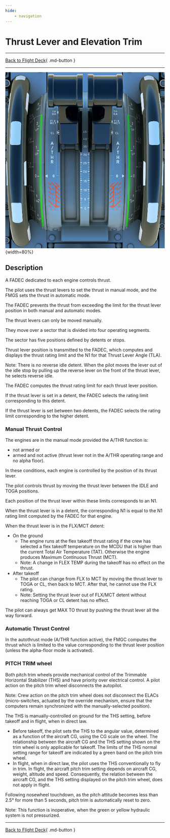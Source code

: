 ```yaml
---
hide:
    - navigation
---
```


# Thrust Lever and Elevation Trim

---

[Back to Flight Deck](../flight-deck.md){ .md-button }

---

![Thrust Lever and Elevation Trim](../../assets/a32nx-briefing/pedestal/Thrust-lever-elev-trim.png "Thrust Lever and Elevation Trim"){width=80%}

## Description

A FADEC dedicated to each engine controls thrust.

The pilot uses the thrust levers to set the thrust in manual mode, and the FMGS sets the thrust in automatic mode.

The FADEC prevents the thrust from exceeding the limit for the thrust lever position in both manual and automatic modes.

The thrust levers can only be moved manually.

They move over a sector that is divided into four operating segments.

The sector has five positions defined by detents or stops.

Thrust lever position is transmitted to the FADEC, which computes and displays the thrust rating limit and the N1 for that Thrust Lever Angle (TLA).

Note: There is no reverse idle detent. When the pilot moves the lever out of the idle stop by pulling up the reverse lever on the front of the thrust lever, he selects reverse idle.

The FADEC computes the thrust rating limit for each thrust lever position.

If the thrust lever is set in a detent, the FADEC selects the rating limit corresponding to this detent.

If the thrust lever is set between two detents, the FADEC selects the rating limit corresponding to the higher detent.

### Manual Thrust Control

The engines are in the manual mode provided the A/THR function is:

- not armed or
- armed and not active (thrust lever not in the A/THR operating range and no alpha floor).

In these conditions, each engine is controlled by the position of its thrust lever.

The pilot controls thrust by moving the thrust lever between the IDLE and TOGA positions.

Each position of the thrust lever within these limits corresponds to an N1.

When the thrust lever is in a detent, the corresponding N1 is equal to the N1 rating limit computed by the FADEC for that engine.

When the thrust lever is in the FLX/MCT detent:

- On the ground
    - The engine runs at the flex takeoff thrust rating if the crew has selected a flex takeoff temperature on the MCDU that is higher than the current Total Air Temperature (TAT). Otherwise the engine produces Maximum Continuous Thrust (MCT).
    - Note: A change in FLEX TEMP during the takeoff has no effect on the thrust.
- After takeoff
    - The pilot can change from FLX to MCT by moving the thrust lever to TOGA or CL, then back to MCT. After that, he cannot use the FLX rating.
    - Note: Setting the thrust lever out of FLX/MCT detent without reaching TOGA or CL detent has no effect.

The pilot can always get MAX TO thrust by pushing the thrust lever all the way forward.

### Automatic Thrust Control

In the autothrust mode (A/THR function active), the FMGC computes the thrust which is limited to the value corresponding to the thrust lever position (unless the alpha-floor mode is activated).

### PITCH TRIM wheel

Both pitch trim wheels provide mechanical control of the Trimmable Horizontal Stabilizer (THS) and have priority over electrical control. A pilot action on the pitch trim wheel disconnects the autopilot.

Note: Crew action on the pitch trim wheel does not disconnect the ELACs (micro-switches, actuated by the override mechanism, ensure that the computers remain synchronized with the manually-selected position).

The THS is manually-controlled on ground for the THS setting, before takeoff and in flight, when in direct law.

- Before takeoff, the pilot sets the THS to the angular value, determined as a function of the aircraft CG, using the CG scale on the wheel. The relationship between the aircraft CG and the THS setting shown on the trim wheel is only applicable for takeoff. The limits of the THS normal setting range for takeoff are indicated by a green band on the pitch trim wheel.
- In flight, when in direct law, the pilot uses the THS conventionally to fly in trim. In flight, the aircraft pitch trim setting depends on aircraft CG, weight, altitude and speed. Consequently, the relation between the aircraft CG, and the THS setting displayed on the pitch trim wheel, does not apply in flight.

Following nosewheel touchdown, as the pitch attitude becomes less than 2.5° for more than 5 seconds, pitch trim is automatically reset to zero.

Note: This function is inoperative, when the green or yellow hydraulic system is not pressurized.

---

[Back to Flight Deck](../flight-deck.md){ .md-button }
